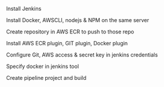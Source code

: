 Install Jenkins

Install Docker, AWSCLI, nodejs & NPM on the same server

Create repository in AWS ECR to push to those repo

Install AWS ECR plugin, GIT plugin, Docker plugin

Configure Git, AWS access & secret key in jenkins credentials

Specify docker in jenkins tool

Create pipeline project and build
